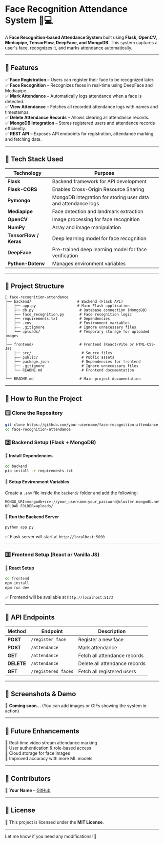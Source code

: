 # **Face Recognition Attendance System** 🏫💻  

A **Face Recognition-based Attendance System** built using **Flask, OpenCV, Mediapipe, TensorFlow, DeepFace, and MongoDB**. This system captures a user's face, recognizes it, and marks attendance automatically.  

---

## **📌 Features**  
✅ **Face Registration** – Users can register their face to be recognized later.  
✅ **Face Recognition** – Recognizes faces in real-time using DeepFace and Mediapipe.  
✅ **Mark Attendance** – Automatically logs attendance when a face is detected.  
✅ **View Attendance** – Fetches all recorded attendance logs with names and timestamps.  
✅ **Delete Attendance Records** – Allows clearing all attendance records.  
✅ **MongoDB Integration** – Stores registered users and attendance records efficiently.  
✅ **REST API** – Exposes API endpoints for registration, attendance marking, and fetching data.  

---

## **🚀 Tech Stack Used**  

| Technology  | Purpose |
|------------|---------|
| **Flask**  | Backend framework for API development |
| **Flask-CORS**  | Enables Cross-Origin Resource Sharing |
| **Pymongo**  | MongoDB integration for storing user data and attendance logs |
| **Mediapipe**  | Face detection and landmark extraction |
| **OpenCV**  | Image processing for face recognition |
| **NumPy**  | Array and image manipulation |
| **TensorFlow / Keras**  | Deep learning model for face recognition |
| **DeepFace**  | Pre-trained deep learning model for face verification |
| **Python-Dotenv**  | Manages environment variables |

---

## **📂 Project Structure**  

```
📂 face-recognition-attendance
│── backend/                     # Backend (Flask API)
│   ├── app.py                   # Main Flask application
│   ├── db.py                     # Database connection (MongoDB)
│   ├── face_recognition.py       # Face recognition logic
│   ├── requirements.txt          # Dependencies
│   ├── .env                      # Environment variables
│   ├── .gitignore                # Ignore unnecessary files
│   └── uploads/                  # Temporary storage for uploaded images
│
│── frontend/                     # Frontend (React/Vite or HTML-CSS-JS)
│   ├── src/                       # Source files
│   ├── public/                    # Public assets
│   ├── package.json               # Dependencies for frontend
│   ├── .gitignore                 # Ignore unnecessary files
│   └── README.md                  # Frontend documentation
│
└── README.md                     # Main project documentation
```

---

## **📌 How to Run the Project**  

### **1️⃣ Clone the Repository**  
```bash
git clone https://github.com/your-username/face-recognition-attendance.git  
cd face-recognition-attendance
```

### **2️⃣ Backend Setup (Flask + MongoDB)**  
#### **🔹 Install Dependencies**  
```bash
cd backend
pip install -r requirements.txt
```

#### **🔹 Setup Environment Variables**  
Create a `.env` file inside the `backend/` folder and add the following:  
```
MONGO_URI=mongodb+srv://your_username:your_password@cluster.mongodb.net/face_attendance
UPLOAD_FOLDER=uploads/
```

#### **🔹 Run the Backend Server**  
```bash
python app.py
```
✅ Flask server will start at `http://localhost:5000`

---

### **3️⃣ Frontend Setup (React or Vanilla JS)**
#### **🔹 React Setup**
```bash
cd frontend
npm install
npm run dev
```
✅ Frontend will be available at `http://localhost:5173`

---

## **📌 API Endpoints**  

| Method | Endpoint | Description |
|--------|---------|-------------|
| **POST** | `/register_face` | Register a new face |
| **POST** | `/attendance` | Mark attendance |
| **GET** | `/attendance` | Fetch all attendance records |
| **DELETE** | `/attendance` | Delete all attendance records |
| **GET** | `/registered_faces` | Fetch all registered users |

---

## **📌 Screenshots & Demo**  
🚀 **Coming soon...** (You can add images or GIFs showing the system in action)

---

## **📌 Future Enhancements**  
🔹 Real-time video stream attendance marking  
🔹 User authentication & role-based access  
🔹 Cloud storage for face images  
🔹 Improved accuracy with more ML models  

---

## **📌 Contributors**  
👤 **Your Name** – [GitHub](https://github.com/your-username)  

---

## **📌 License**  
📝 This project is licensed under the **MIT License**.  

---

Let me know if you need any modifications! 🚀
